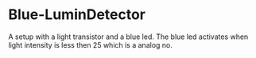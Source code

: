 # Blue-LuminDetector
A setup with a light transistor and a blue led. The blue led activates when light intensity is less then 25 which is a analog no.
